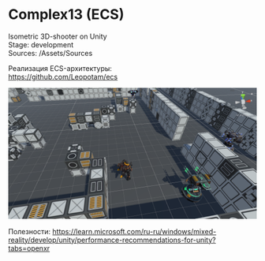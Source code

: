 # Complex13 (ECS)
Isometric 3D-shooter on Unity    
Stage: development      
Sources: /Assets/Sources  
  
Реализация ECS-архитектуры:  
https://github.com/Leopotam/ecs

![prototype_screen](https://github.com/Tessecrack/Complex13/blob/master/Assets/Screenshots/TestLocation.png)

Полезности:
https://learn.microsoft.com/ru-ru/windows/mixed-reality/develop/unity/performance-recommendations-for-unity?tabs=openxr
